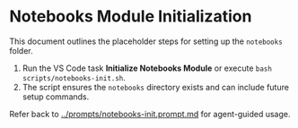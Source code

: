 # Notebooks Module Initialization

This document outlines the placeholder steps for setting up the `notebooks` folder.

1. Run the VS Code task **Initialize Notebooks Module** or execute `bash scripts/notebooks-init.sh`.
2. The script ensures the `notebooks` directory exists and can include future setup commands.

Refer back to [../prompts/notebooks-init.prompt.md](../prompts/notebooks-init.prompt.md) for agent-guided usage.
